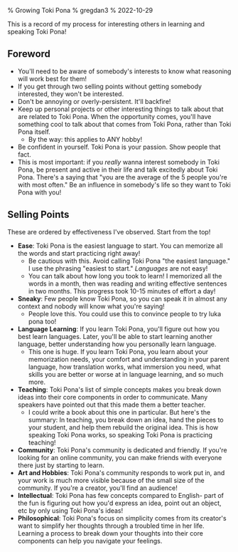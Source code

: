 % Growing Toki Pona
% gregdan3
% 2022-10-29

This is a record of my process for interesting others in learning and speaking Toki Pona!

## Foreword

- You'll need to be aware of somebody's interests to know what reasoning will work best for them!
- If you get through two selling points without getting somebody interested, they won't be interested.
- Don't be annoying or overly-persistent. It'll backfire!
- Keep up personal projects or other interesting things to talk about that are related to Toki Pona. When the opportunity comes, you'll have something cool to talk about that comes from Toki Pona, rather than Toki Pona itself.
  - By the way: this applies to ANY hobby!
- Be confident in yourself. Toki Pona is your passion. Show people that fact.
- This is most important: if you _really_ wanna interest somebody in Toki Pona, be present and active in their life and talk excitedly about Toki Pona. There's a saying that "you are the average of the 5 people you're with most often." Be an influence in somebody's life so they want to Toki Pona with you!

## Selling Points

These are ordered by effectiveness I've observed. Start from the top!

- **Ease**: Toki Pona is the easiest language to start. You can memorize all the words and start practicing right away!
  - Be cautious with this. Avoid calling Toki Pona "the easiest language." I use the phrasing "easiest to start." _Languages_ are not easy!
  - You can talk about how long you took to learn! I memorized all the words in a month, then was reading and writing effective sentences in two months. This progress took 10-15 minutes of effort a day!
- **Sneaky**: Few people know Toki Pona, so you can speak it in almost any context and nobody will know what you're saying!
  - People love this. You could use this to convince people to try luka pona too!
- **Language Learning**: If you learn Toki Pona, you'll figure out how you best learn languages. Later, you'll be able to start learning another language, better understanding how you personally learn language.
  - This one is huge. If you learn Toki Pona, you learn about your memorization needs, your comfort and understanding in your parent language, how translation works, what immersion you need, what skills you are better or worse at in language learning, and so much more.
- **Teaching**: Toki Pona's list of simple concepts makes you break down ideas into their core components in order to communicate. Many speakers have pointed out that this made them a better teacher.
  - I could write a book about this one in particular. But here's the summary: In teaching, you break down an idea, hand the pieces to your student, and help them rebuild the original idea. This is how speaking Toki Pona works, so speaking Toki Pona is practicing teaching!
- **Community**: Toki Pona's community is dedicated and friendly. If you're looking for an online community, you can make friends with everyone there just by starting to learn.
- **Art and Hobbies**: Toki Pona's community responds to work put in, and your work is much more visible because of the small size of the community. If you're a creator, you'll find an audience!
- **Intellectual**: Toki Pona has few concepts compared to English- part of the fun is figuring out how you'd express an idea, point out an object, etc by only using Toki Pona's ideas!
- **Philosophical**: Toki Pona's focus on simplicity comes from its creator's want to simplify her thoughts through a troubled time in her life. Learning a process to break down your thoughts into their core components can help you navigate your feelings.
